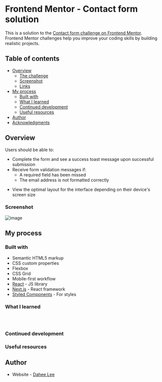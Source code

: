 # Frontend Mentor - Contact form solution

This is a solution to the [Contact form challenge on Frontend Mentor](https://www.frontendmentor.io/challenges/contact-form--G-hYlqKJj). Frontend Mentor challenges help you improve your coding skills by building realistic projects. 

## Table of contents

- [Overview](#overview)
  - [The challenge](#the-challenge)
  - [Screenshot](#screenshot)
  - [Links](#links)
- [My process](#my-process)
  - [Built with](#built-with)
  - [What I learned](#what-i-learned)
  - [Continued development](#continued-development)
  - [Useful resources](#useful-resources)
- [Author](#author)
- [Acknowledgments](#acknowledgments)

## Overview
Users should be able to:

- Complete the form and see a success toast message upon successful submission
- Receive form validation messages if:
  - A required field has been missed
  - The email address is not formatted correctly
<!-- - Complete the form only using their keyboard -->
<!-- - Have inputs, error messages, and the success message announced on their screen reader -->
- View the optimal layout for the interface depending on their device's screen size
<!-- - See hover and focus states for all interactive elements on the page -->

### Screenshot
![image](https://github.com/dhl92000/accessible-contact-form-2024/assets/135692247/9d05e9f3-dbff-4499-831d-15e64a7185f8)

## My process

### Built with

- Semantic HTML5 markup
- CSS custom properties
- Flexbox
- CSS Grid
- Mobile-first workflow
- [React](https://reactjs.org/) - JS library
- [Next.js](https://nextjs.org/) - React framework
- [Styled Components](https://styled-components.com/) - For styles


### What I learned




```html

```
```css

```
```js

```


### Continued development


### Useful resources


## Author

- Website - [Dahee Lee](http://dhl92000.github.io)

